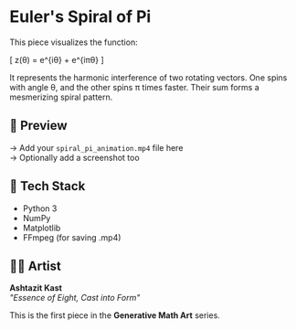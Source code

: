 # Euler's Spiral of Pi

This piece visualizes the function:

\[
z(θ) = e^{iθ} + e^{iπθ}
\]

It represents the harmonic interference of two rotating vectors. One spins with angle θ, and the other spins π times faster. Their sum forms a mesmerizing spiral pattern.

## 🎥 Preview

→ Add your `spiral_pi_animation.mp4` file here  
→ Optionally add a screenshot too

## 🧠 Tech Stack

- Python 3
- NumPy
- Matplotlib
- FFmpeg (for saving .mp4)

## 🧑‍🎨 Artist

**Ashtazit Kast**  
*"Essence of Eight, Cast into Form"*

This is the first piece in the **Generative Math Art** series.
